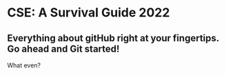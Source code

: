 # CSE: A Survival Guide 2022

## Everything about gitHub right at your fingertips. Go ahead and Git started!
What even?
